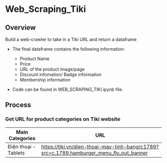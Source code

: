 # Web_Scraping_Tiki
## **Overview**

Build a web-crawler to take in a Tiki URL and return a dataframe
- The final dataframe contains the following information:
  - Product Name
  - Price
  - URL of the product image/page
  - Discount infomation/ Badge information
  - Membership information

- Code can be found in WEB_SCRAPING_TIKI.ipynb file.

## **Process**
### Get URL for product categories on Tiki website
| Main Categories | URL |
| --------------- | ---- |
| Điện thoại - Tablets | https://tiki.vn/dien-thoai-may-tinh-bang/c1789?src=c.1789.hamburger_menu_fly_out_banner |
